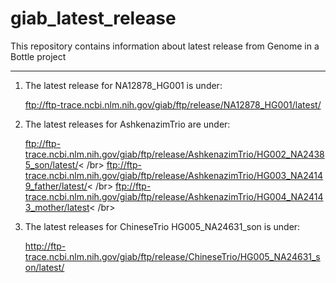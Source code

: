 # giab_latest_release
This repository contains information about latest release from Genome in a Bottle project 
********************************************************************************

1. The latest release for NA12878_HG001 is under:

   ftp://ftp-trace.ncbi.nlm.nih.gov/giab/ftp/release/NA12878_HG001/latest/


2. The latest releases for AshkenazimTrio are under:

   ftp://ftp-trace.ncbi.nlm.nih.gov/giab/ftp/release/AshkenazimTrio/HG002_NA24385_son/latest/< /br>
   ftp://ftp-trace.ncbi.nlm.nih.gov/giab/ftp/release/AshkenazimTrio/HG003_NA24149_father/latest/< /br>
   ftp://ftp-trace.ncbi.nlm.nih.gov/giab/ftp/release/AshkenazimTrio/HG004_NA24143_mother/latest< /br>


3. The latest releases for ChineseTrio HG005_NA24631_son is under: 

   http://ftp-trace.ncbi.nlm.nih.gov/giab/ftp/release/ChineseTrio/HG005_NA24631_son/latest/
